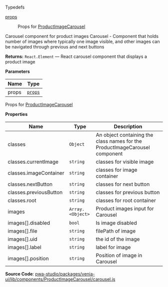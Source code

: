 
Typedefs

<dl>
<dt><a href="#props">props</a></dt>
<dd>

Props for [ProductImageCarousel](#ProductImageCarousel)

</dd>
</dl>

Carousel component for product images
Carousel - Component that holds number of images
where typically one image visible, and other
images can be navigated through previous and next buttons

**Returns:**
`React.Element`
   — React carousel component that displays a product image

**Parameters**

| Name | Type |
| --- | --- |
| props | [`props`](#props) |

Props for [ProductImageCarousel](#ProductImageCarousel)

**Properties**

| Name | Type | Description |
| --- | --- | --- |
| classes | `Object` | An object containing the class names for the ProductImageCarousel component |
| classes.currentImage | `string` | classes for visible image |
| classes.imageContainer | `string` | classes for image container |
| classes.nextButton | `string` | classes for next button |
| classes.previousButton | `string` | classes for previous button |
| classes.root | `string` | classes for root container |
| images | `Array.<Object>` | Product images input for Carousel |
| images[].disabled | `bool` | Is image disabled |
| images[].file | `string` | filePath of image |
| images[].uid | `string` | the id of the image |
| images[].label | `string` | label for image |
| images[].position | `string` | Position of image in Carousel |

**Source Code**: [pwa-studio/packages/venia-ui/lib/components/ProductImageCarousel/carousel.js](https://github.com/magento/pwa-studio/blob/develop/packages/venia-ui/lib/components/ProductImageCarousel/carousel.js)
